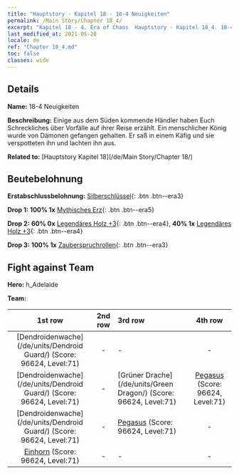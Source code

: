 ```yaml
---
title: "Hauptstory - Kapitel 18 - 18-4 Neuigkeiten"
permalink: /Main Story/Chapter 18_4/
excerpt: "Kapitel 18 - 4. Era of Chaos  Hauptstory - Kapitel 18_4. 18-4 Neuigkeiten"
last_modified_at: 2021-05-28
locale: de
ref: "Chapter 18_4.md"
toc: false
classes: wide
---
```


## Details

 **Name:** 18-4 Neuigkeiten

 **Beschreibung:** Einige aus dem Süden kommende Händler haben Euch Schreckliches über Vorfälle auf ihrer Reise erzählt. Ein menschlicher König wurde von Dämonen gefangen gehalten. Er saß in einem Käfig und sie verspotteten ihn und lachten ihn aus.

 **Related to:** [Hauptstory Kapitel 18](/de/Main Story/Chapter 18/)

## Beutebelohnung

 **Erstabschlussbelohnung:** [Silberschlüssel](/ItemsDE/con_693/){: .btn .btn--era3}

 **Drop 1:** **100% 1x** [Mythisches Erz](/ItemsDE/mat_61/){: .btn .btn--era5}

 **Drop 2:** **60% 0x** [Legendäres Holz +3](/ItemsDE/mat_55/){: .btn .btn--era4}, **40% 1x** [Legendäres Holz +3](/ItemsDE/mat_55/){: .btn .btn--era4}

 **Drop 3:** **100% 1x** [Zauberspruchrollen](/ItemsDE/con_694/){: .btn .btn--era3}


## Fight against Team
 **Hero:** h_Adelaide

 **Team:**


  | 1st row | 2nd row | 3rd row | 4th row |
  |:----:|:----:|:----|:----:|
  | [Dendroidenwache](/de/units/Dendroid Guard/) (Score: 96624, Level:71)  | - | - | - |
  | [Dendroidenwache](/de/units/Dendroid Guard/) (Score: 96624, Level:71)  | - | [Grüner Drache](/de/units/Green Dragon/) (Score: 96624, Level:71)  | [Pegasus](/de/units/Pegasus/) (Score: 96624, Level:71)  |
  | [Dendroidenwache](/de/units/Dendroid Guard/) (Score: 96624, Level:71)  | - | [Pegasus](/de/units/Pegasus/) (Score: 96624, Level:71)  | - |
  | [Einhorn](/de/units/Unicorn/) (Score: 96624, Level:71)  | - | - | - |


